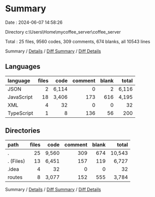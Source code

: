 # Summary

Date : 2024-06-07 14:58:26

Directory c:\\Users\\Home\\mycoffee_server\\coffee_server

Total : 25 files,  9560 codes, 309 comments, 674 blanks, all 10543 lines

Summary / [Details](details.md) / [Diff Summary](diff.md) / [Diff Details](diff-details.md)

## Languages
| language | files | code | comment | blank | total |
| :--- | ---: | ---: | ---: | ---: | ---: |
| JSON | 2 | 6,114 | 0 | 2 | 6,116 |
| JavaScript | 18 | 3,406 | 173 | 616 | 4,195 |
| XML | 4 | 32 | 0 | 0 | 32 |
| TypeScript | 1 | 8 | 136 | 56 | 200 |

## Directories
| path | files | code | comment | blank | total |
| :--- | ---: | ---: | ---: | ---: | ---: |
| . | 25 | 9,560 | 309 | 674 | 10,543 |
| . (Files) | 13 | 6,451 | 157 | 119 | 6,727 |
| .idea | 4 | 32 | 0 | 0 | 32 |
| routes | 8 | 3,077 | 152 | 555 | 3,784 |

Summary / [Details](details.md) / [Diff Summary](diff.md) / [Diff Details](diff-details.md)